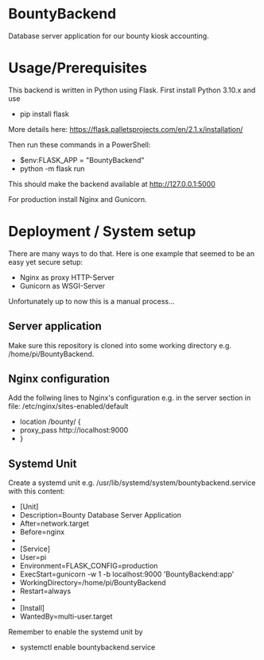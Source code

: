 # BountyBackend
Database server application for our bounty kiosk accounting.

# Usage/Prerequisites
This backend is written in Python using Flask. First install Python 3.10.x and use
- pip install flask

More details here: https://flask.palletsprojects.com/en/2.1.x/installation/

Then run these commands in a PowerShell:
- $env:FLASK_APP = "BountyBackend"
- python -m flask run

This should make the backend available at http://127.0.0.1:5000

For production install Nginx and Gunicorn.

# Deployment / System setup
There are many ways to do that. Here is one example that seemed to be an easy yet secure setup:
- Nginx as proxy HTTP-Server
- Gunicorn as WSGI-Server

Unfortunately up to now this is a manual process...
## Server application
Make sure this repository is cloned into some working directory e.g. /home/pi/BountyBackend.
## Nginx configuration
Add the follwing lines to Nginx's configuration e.g. in the server section in file: /etc/nginx/sites-enabled/default
- location /bounty/ {
-   proxy_pass http://localhost:9000
- }
## Systemd Unit
Create a systemd unit e.g. /usr/lib/systemd/system/bountybackend.service with this content:
- [Unit]
- Description=Bounty Database Server Application
- After=network.target
- Before=nginx
- 
- [Service]
- User=pi
- Environment=FLASK_CONFIG=production
- ExecStart=gunicorn -w 1 -b localhost:9000 'BountyBackend:app'
- WorkingDirectory=/home/pi/BountyBackend
- Restart=always
- 
- [Install]
- WantedBy=multi-user.target

Remember to enable the systemd unit by
- systemctl enable bountybackend.service
